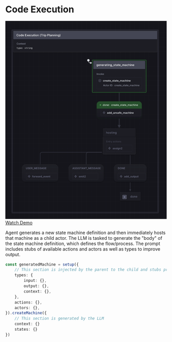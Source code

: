 # Code Execution
![Code Execution](./code_execution.png)
[Watch Demo](https://youtu.be/JLmwVVF8Wog)

Agent generates a new state machine definition and then immediately hosts that machine as a child actor. The LLM is tasked to generate the "body" of the state machine definition, which defines the flow/process. The prompt includes stubs of available actions and actors as well as types to improve output.

```typescript
const generatedMachine = setup({
    // This section is injected by the parent to the child and stubs provided in the prompt to improve outputs
    types: {
        input: {},
        output: {},
        context: {},
    },
    actions: {},
    actors: {},
}).createMachine({
    // This section is generated by the LLM
    context: {}
    states: {}
})
```